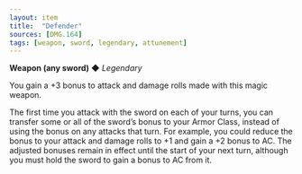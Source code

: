 ```yaml
---
layout: item
title:  "Defender"
sources: [DMG.164]
tags: [weapon, sword, legendary, attunement]
---
```


**Weapon (any sword)** ◆ *Legendary*

You gain a +3 bonus to attack and damage rolls made with this magic weapon.

The first time you attack with the sword on each of your turns, you can transfer some or all of the sword’s bonus to your Armor Class, instead of using the bonus on any attacks that turn. For example, you could reduce the bonus to your attack and damage rolls to +1 and gain a +2 bonus to AC. The adjusted bonuses remain in effect until the start of your next turn, although you must hold the sword to gain a bonus to AC from it.